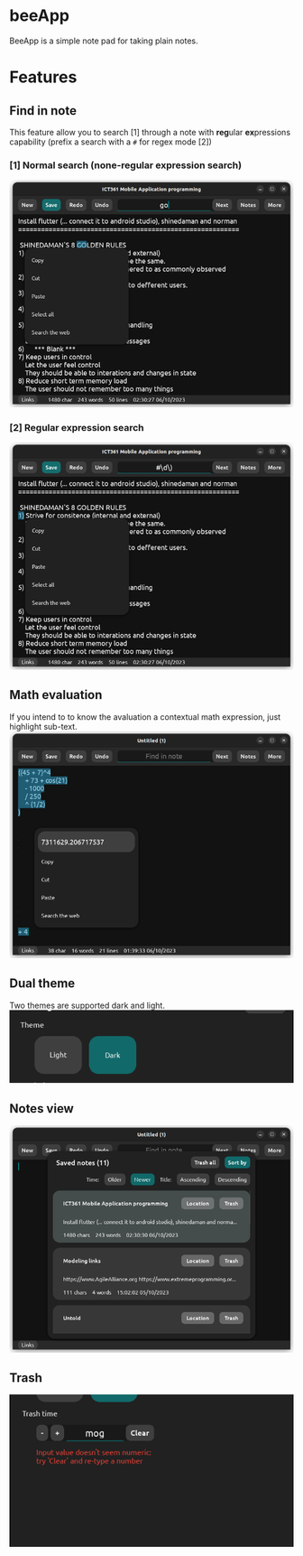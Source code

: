 # beeApp
BeeApp is a simple note pad for taking plain notes.

# Features
## Find in note
This feature allow you to search [1] through a note with **reg**ular **ex**pressions capability (prefix a search with a ```#``` for regex mode [2])

### [1] Normal search (none-regular expression search)
![None-regualar expression](https://github.com/4mugala/beeApp/blob/main/screenshots/None-regular%20expression%20search.png "None-regular expression")

### [2] Regular expression search
![None-regualar expression](https://github.com/4mugala/beeApp/blob/main/screenshots/Regular%20expression%20search.png "Regular expression")

## Math evaluation
If you intend to to know the avaluation a contextual math expression, just highlight sub-text.
![The math expression is elaborate](https://github.com/4mugala/beeApp/blob/main/screenshots/Math%20evaluation.png "Math evaluation")

## Dual theme
Two themes are supported dark and light.
![Dual theme](https://github.com/4mugala/beeApp/blob/main/screenshots/Theme%20switch.png "Dual theme")

## Notes view
![Notes view](https://github.com/4mugala/beeApp/blob/main/screenshots/Notes%20view.png "Notes view")

## Trash
![Trash](https://github.com/4mugala/beeApp/blob/main/screenshots/Trash.png "Trash")

